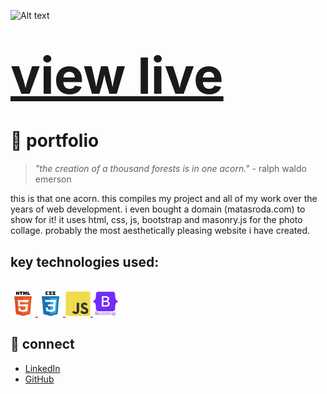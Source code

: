 ![Alt text](https://i.ibb.co/ymF46CCx/Screenshot-2025-07-23-075933.png)

<h1><a href="https://statistics-calculator.surge.sh/" style="font-size: 5rem;">view live</a></h1>

# 💼 portfolio

> _"the creation of a thousand forests is in one acorn."_ - ralph waldo emerson

this is that one acorn. this compiles my project and all of my work over the years of web development. i even bought a domain (matasroda.com) to show for it! it uses html, css, js, bootstrap and masonry.js for the photo collage. probably the most aesthetically pleasing website i have created.

## key technologies used:
<br>
<a href="https://www.w3.org/html/" target="_blank" rel="noreferrer"> <img src="https://raw.githubusercontent.com/devicons/devicon/master/icons/html5/html5-original-wordmark.svg" alt="html5" width="40" height="40"/> </a>
<a href="https://www.w3schools.com/css/" target="_blank" rel="noreferrer"> <img src="https://raw.githubusercontent.com/devicons/devicon/master/icons/css3/css3-original-wordmark.svg" alt="css3" width="40" height="40"/> </a>
<a href="https://developer.mozilla.org/en-US/docs/Web/JavaScript" target="_blank" rel="noreferrer"> <img src="https://raw.githubusercontent.com/devicons/devicon/master/icons/javascript/javascript-original.svg" alt="javascript" width="40" height="40"/> </a>
<a href="https://getbootstrap.com" target="_blank" rel="noreferrer"> <img src="https://raw.githubusercontent.com/devicons/devicon/master/icons/bootstrap/bootstrap-plain-wordmark.svg" alt="bootstrap" width="40" height="40"/> </a>

## 🤝 connect

- [LinkedIn](https://linkedin.com/in/...)  
- [GitHub](https://github.com/matasroda) 
